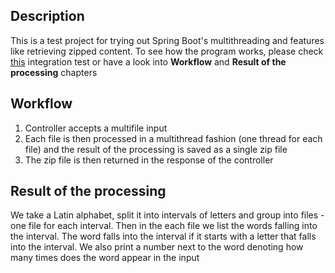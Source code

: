 ## Description
This is a test project for trying out Spring Boot's multithreading and features like retrieving zipped content.
To see how the program works, please check [this](https://github.com/lukaslt1993/files/blob/master/src/test/java/com/github/lukaslt1993/files/FilesControllerTest.java) integration
test or have a look into **Workflow** and **Result of the processing** chapters

## Workflow
1. Controller accepts a multifile input
2. Each file is then processed in a multithread fashion (one thread for each file) and the result of the processing is saved as a single zip file
3. The zip file is then returned in the response of the controller

## Result of the processing
We take a Latin alphabet, split it into intervals of letters and group into files - one file for each interval. Then in the each file we list the words falling into the interval.
The word falls into the interval if it starts with a letter that falls into the interval. We also print a number next to the word denoting how many times does the word appear in the input
